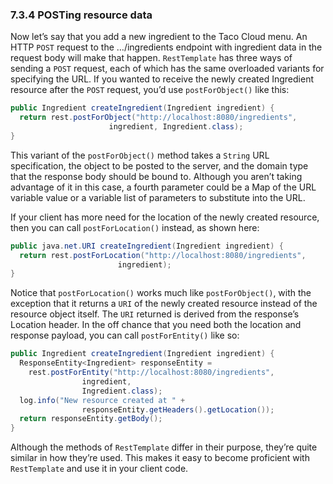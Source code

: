### 7.3.4 POSTing resource data

Now let’s say that you add a new ingredient to the Taco Cloud menu. An HTTP `POST` request to the …/ingredients endpoint with ingredient data in the request body will make that happen. `RestTemplate` has three ways of sending a `POST` request, each of which has the same overloaded variants for specifying the URL. If you wanted to receive the newly created Ingredient resource after the `POST` request, you’d use `postForObject()` like this:

```java
public Ingredient createIngredient(Ingredient ingredient) {
  return rest.postForObject("http://localhost:8080/ingredients",
                      ingredient, Ingredient.class);
}
```

This variant of the `postForObject()` method takes a `String` URL specification, the object to be posted to the server, and the domain type that the response body should be bound to. Although you aren’t taking advantage of it in this case, a fourth parameter could be a Map of the URL variable value or a variable list of parameters to substitute into the URL.

If your client has more need for the location of the newly created resource, then you can call `postForLocation()` instead, as shown here:

```java
public java.net.URI createIngredient(Ingredient ingredient) {
  return rest.postForLocation("http://localhost:8080/ingredients",
                        ingredient);
}
```

Notice that `postForLocation()` works much like `postForObject()`, with the exception that it returns a `URI` of the newly created resource instead of the resource object itself. The `URI` returned is derived from the response’s Location header. In the off chance that you need both the location and response payload, you can call `postForEntity()` like so:

```java
public Ingredient createIngredient(Ingredient ingredient) {
  ResponseEntity<Ingredient> responseEntity =
    rest.postForEntity("http://localhost:8080/ingredients",
                ingredient,
                Ingredient.class);
  log.info("New resource created at " +
                responseEntity.getHeaders().getLocation());
  return responseEntity.getBody();
}
```

Although the methods of `RestTemplate` differ in their purpose, they’re quite similar in how they’re used. This makes it easy to become proficient with `RestTemplate` and use it in your client code.



